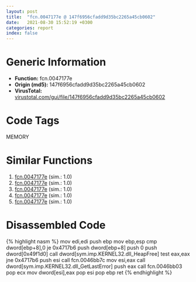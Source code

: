 ```yaml
---
layout: post
title:  "fcn.0047177e @ 147f6956cfadd9d35bc2265a45cb0602"
date:   2021-08-30 15:52:19 +0300
categories: report
index: false
---
```


# Generic Information
- **Function:** fcn.0047177e
- **Origin (md5):** 147f6956cfadd9d35bc2265a45cb0602
- **VirusTotal:** [virustotal.com/gui/file/147f6956cfadd9d35bc2265a45cb0602][virustotal_ref]

# Code Tags
<span class="tag" id="MEMORY">MEMORY</span>


# Similar Functions

1. [fcn.0047177e][similar_1_ref] (sim.: 1.0)
2. [fcn.0047177e][similar_2_ref] (sim.: 1.0)
3. [fcn.0047177e][similar_3_ref] (sim.: 1.0)
4. [fcn.0047177e][similar_4_ref] (sim.: 1.0)
5. [fcn.0047177e][similar_5_ref] (sim.: 1.0)


# Disassembled Code

{% highlight nasm %}
mov edi,edi
push ebp
mov ebp,esp
cmp dword[ebp+8],0
je 0x4717b6
push dword[ebp+8]
push 0
push dword[0x49f1d0]
call dword[sym.imp.KERNEL32.dll_HeapFree]
test eax,eax
jne 0x4717b6
push esi
call fcn.0046bb7c
mov esi,eax
call dword[sym.imp.KERNEL32.dll_GetLastError]
push eax
call fcn.0046bb03
pop ecx
mov dword[esi],eax
pop esi
pop ebp
ret 
{% endhighlight %}


[similar_1_ref]: /report/fcn.0047177e@2dd6da6129e47fd72c5b6249eef16bbb
[similar_2_ref]: /report/fcn.0047177e@125511dc58d9fe5b15e0562013727778
[similar_3_ref]: /report/fcn.0047177e@b52b2c71a7178baa413f70bab2511ae0
[similar_4_ref]: /report/fcn.0047177e@b9ea469ec039161d8d623684a0ca668e
[similar_5_ref]: /report/fcn.0047177e@f15c5145f0b4df3aa8e95c7ffa3675c1
[virustotal_ref]: https://www.virustotal.com/gui/file/147f6956cfadd9d35bc2265a45cb0602